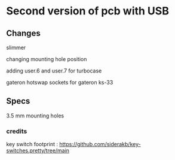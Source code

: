 # Second version of pcb with USB

## Changes

slimmer

changing mounting hole position

adding user.6 and user.7 for turbocase

gateron hotswap sockets for gateron ks-33


## Specs

3.5 mm mounting holes




### credits

key switch footprint : https://github.com/siderakb/key-switches.pretty/tree/main


